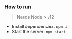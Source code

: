 ### How to run

> Needs Node > v12

- Install dependencies: `npm i`
- Start the server: `npm start`
